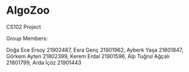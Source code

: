 # AlgoZoo
 CS102 Project

 Group Members:
 
 Doğa Ece Ersoy 21902487, 
 Esra Genç 21901962, 
 Ayberk Yaşa 21801847, 
 Görkem Ayten 21802399, 
 Kerem Erdal 21901596, 
 Alp Tuğrul Ağçalı 21801799, 
 Arda İçöz 21901443
